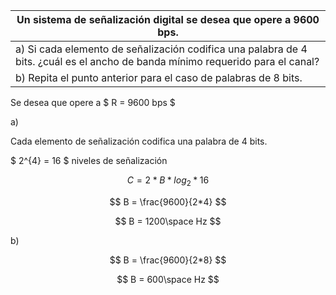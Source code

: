| Un sistema de señalización digital se desea que opere a 9600 bps.                                                              |
| ------------------------------------------------------------------------------------------------------------------------------ |
| a) Si cada elemento de señalización codifica una palabra de 4 bits. ¿cuál es el ancho de banda mínimo requerido para el canal? |
| b) Repita el punto anterior para el caso de palabras de 8 bits.                                                                |

Se desea que opere a $ R = 9600 bps $

a)

Cada elemento de señalización codifica una palabra de 4 bits.

$ 2^{4} = 16 $ niveles de señalización

$$
C = 2*B * log_2*16
$$

$$
B = \frac{9600}{2*4}
$$

$$
B = 1200\space Hz
$$

b)

$$
B = \frac{9600}{2*8}
$$

$$
B = 600\space Hz
$$
